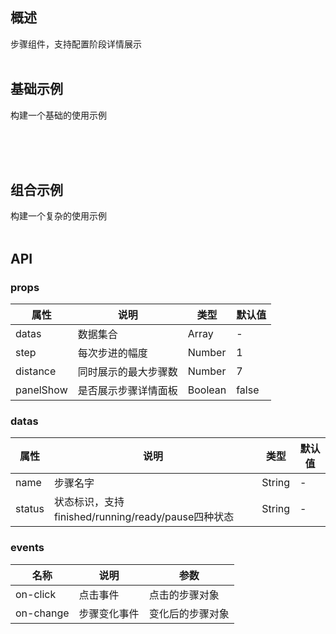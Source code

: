 
## 概述

步骤组件，支持配置阶段详情展示
<br/>
<br/>

## 基础示例

构建一个基础的使用示例
<br/>
<br/>

<template>
    <Card>
        <p class="card-title">基础用法示例</p>
        <template>
            <div class="steps-doc">
                <div class="example">
                    <nvStepNormalDemo/>
                </div>
            </div>
        </template>
        <br/>
        <br/>
        <nv-code :content="nvStepNormalDemoCode">
        </nv-code>
    </Card>
</template>

<br/>
<br/>




## 组合示例

构建一个复杂的使用示例
<br/>
<br/>

<template>
    <Card>
        <p class="card-title">组合用法示例</p>
        <template>
            <div class="steps-doc">
                <div class="example">
                    <nvStepComplexDemo/>
                </div>
            </div>
        </template>
        <br/>
        <br/>
        <nv-code :content="nvStepComplexDemoCode">
        </nv-code>
    </Card>
</template>

## API

### props

| 属性       | 说明                                     | 类型              | 默认值      |
| ---------- | ----------------------------------------| ---------------- | ----------- |
| datas      | 数据集合                                 | Array            | -           |
| step       | 每次步进的幅度                            | Number           | 1           |
| distance   | 同时展示的最大步骤数                       | Number           | 7           |
| panelShow  | 是否展示步骤详情面板                       | Boolean          | false      |


### datas
| 属性       | 说明                                               | 类型             | 默认值      |
| ---------- | --------------------------------------------------| --------------  | ----------- |
| name       | 步骤名字                                           | String          | -           |
| status     | 状态标识，支持finished/running/ready/pause四种状态   | String          | -           |



### events
| 名称        | 说明                                   | 参数             |
| ---------- | ---------------------------------------| --------------  |
| on-click   | 点击事件                                |  点击的步骤对象     |
| on-change  | 步骤变化事件                             | 变化后的步骤对象    |


<script>
import nvStepNormalDemo from  '../../../example/steps/normal.vue';
import nvStepComplexDemo from  '../../../example/steps/complex.vue';

// 基础示例代码
const nvStepNormalDemoCode = `<template>
    <div>
        <NvSteps :datas="datas" :step="step" :distance="distance"></NvSteps>
    <\/div>
<\/template>
    
<script>
export default {
    name: 'nvStepNormalDemo',
    data () {
        return {
            step: 7,
            distance: 7,
            datas: [
                {
                    name: '阶段1',
                    status: 'finished'
                },
                {
                    name: '阶段2',
                    status: 'running'
                },
                {
                    name: '阶段3',
                    status: 'ready'
                },
                {
                    name: '阶段4',
                    status: 'ready'
                },
                {
                    name: '阶段5',
                    status: 'ready'
                },
                {
                    name: '阶段6',
                    status: 'ready'
                },
                {
                    name: '阶段7',
                    status: 'ready'
                },
                {
                    name: '阶段8',
                    status: 'ready'
                },
                {
                    name: '阶段9',
                    status: 'ready'
                },
                {
                    name: '阶段10',
                    status: 'ready'
                }
            ]
        }
    }
};
<\/script>

<style lang="less" >
<\/style>
`;

// 组合示例代码
const nvStepComplexDemoCode = `<template>
    <div class="steps-wrapper">
          <NvSteps :datas="datas" :step="step" :distance="distance" :panelShow="show" @on-change="changeHandler">
              <div slot="detail">
                  <div class="detail-main-panel">
                      <h3>{{content}}<\/h3>
                  </div>
              <\/div>
          <\/NvSteps>
    <\/div>
<\/template>

<script>

    export default {
        name: 'nvStepComplexDemo',
        data() {
            return {
                step: 1,
                distance: 7,
                show: true,
                content: 'This is a detail for "阶段2"',
                datas: [
                    {
                        name: '阶段1',
                        status: 'finished'
                    },
                    {
                        name: '阶段2',
                        status: 'running'
                    },
                    {
                        name: '阶段3',
                        status: 'ready'
                    },
                    {
                        name: '阶段4',
                        status: 'ready'
                    },
                    {
                        name: '阶段5',
                        status: 'ready'
                    },
                    {
                        name: '阶段6',
                        status: 'ready'
                    },
                    {
                        name: '阶段7',
                        status: 'ready'
                    },
                    {
                        name: '阶段8',
                        status: 'ready'
                    },
                    {
                        name: '阶段9',
                        status: 'ready'
                    },
                    {
                        name: '阶段10',
                        status: 'ready'
                    }
                ]
            };
        },
        methods: {
            changeHandler: function (item) {
                this.content = 'This is a detail for "' + item.name + '"';
            }
        }
    };
<\/script>
<style lang="less">
    .detail-main-panel {
        padding: 10px 10px;
    }
<\/style>`;


export default {
    name: 'stepsDoc',
    components: {
        nvStepNormalDemo,
        nvStepComplexDemo
    },
    data () {
        return {
            nvStepNormalDemoCode: nvStepNormalDemoCode,
            nvStepComplexDemoCode: nvStepComplexDemoCode
        }
    }
};
</script>

<style lang="less" >
    .steps-doc {
        .example {
            margin: 20px 0;
        }
    }
    .card-title {
        font-weight: 600;
    }
</style>
